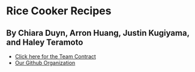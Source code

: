 # Rice Cooker Recipes


## By Chiara Duyn, Arron Huang, Justin Kugiyama, and Haley Teramoto

* [Click here for the Team Contract](https://docs.google.com/document/d/1WzSJwWgbBw9D-oFeqAf3v3gOBFX2q6jsq-F7SLYJRkA/edit?usp=sharing)
* [Our Github Organization](https://github.com/rice-cooker-recipes/rice-cooker-recipes.github.io.git)
